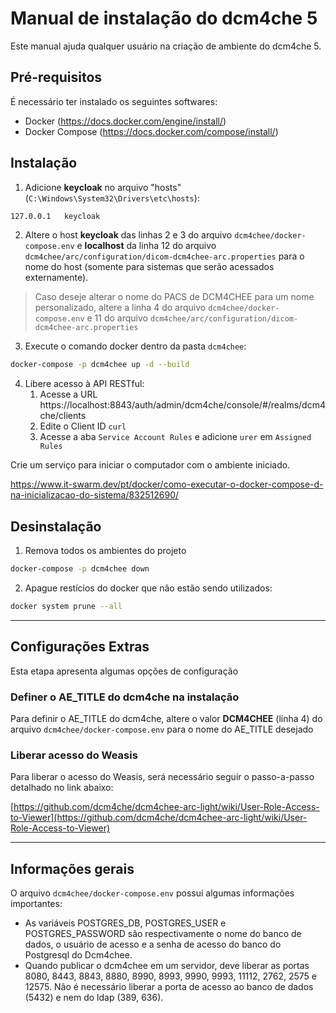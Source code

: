 # Manual de instalação do dcm4che 5

Este manual ajuda qualquer usuário na criação de ambiente do dcm4che 5.

## Pré-requisitos

É necessário ter instalado os seguintes softwares:

- Docker (https://docs.docker.com/engine/install/)
- Docker Compose (https://docs.docker.com/compose/install/)

## Instalação

1. Adicione __keycloak__ no arquivo "hosts"(`C:\Windows\System32\Drivers\etc\hosts`):

```bash
127.0.0.1	keycloak
```

2. Altere o host __keycloak__ das linhas 2 e 3 do arquivo `dcm4chee/docker-compose.env` e __localhost__ da linha 12 do arquivo `dcm4chee/arc/configuration/dicom-dcm4chee-arc.properties` para o nome do host (somente para sistemas que serão acessados externamente).

> Caso deseje alterar o nome do PACS de DCM4CHEE para um nome personalizado, altere a linha 4 do arquivo `dcm4chee/docker-compose.env`  e 11 do arquivo `dcm4chee/arc/configuration/dicom-dcm4chee-arc.properties`

3. Execute o comando docker dentro da pasta `dcm4chee`:

```bash
docker-compose -p dcm4chee up -d --build
```

4. Libere acesso à API RESTful:
    1. Acesse a URL https://localhost:8843/auth/admin/dcm4che/console/#/realms/dcm4che/clients
    2. Edite o Client ID `curl`
    3. Acesse a aba `Service Account Rules` e adicione `urer` em `Assigned Rules`

Crie um serviço para iniciar o computador com o ambiente iniciado.

https://www.it-swarm.dev/pt/docker/como-executar-o-docker-compose-d-na-inicializacao-do-sistema/832512690/

## Desinstalação

1. Remova todos os ambientes do projeto

```bash
docker-compose -p dcm4chee down
```

2. Apague restícios do docker que não estão sendo utilizados:

```bash
docker system prune --all
```

---

## Configurações Extras

Esta etapa apresenta algumas opções de configuração

### Definer o AE_TITLE do dcm4che na instalação

Para definir o AE_TITLE do dcm4che, altere o valor __DCM4CHEE__ (linha 4) do arquivo `dcm4chee/docker-compose.env` para o nome do AE_TITLE desejado

### Liberar acesso do Weasis

Para liberar o acesso do Weasis, será necessário seguir o passo-a-passo detalhado no link abaixo:

[https://github.com/dcm4che/dcm4chee-arc-light/wiki/User-Role-Access-to-Viewer](https://github.com/dcm4che/dcm4chee-arc-light/wiki/User-Role-Access-to-Viewer)

---

## Informações gerais

O arquivo `dcm4chee/docker-compose.env` possui algumas informações importantes:

- As variáveis POSTGRES_DB, POSTGRES_USER e POSTGRES_PASSWORD são respectivamente o nome do banco de dados, o usuário de acesso e a senha de acesso do banco do Postgresql do Dcm4chee.
- Quando publicar o dcm4chee em um servidor, deve liberar as portas 8080, 8443, 8843, 8880, 8990, 8993, 9990, 9993, 11112, 2762, 2575 e 12575. Não é necessário liberar a porta de acesso ao banco de dados (5432) e nem do ldap (389, 636).
